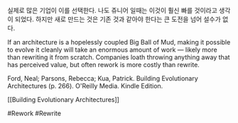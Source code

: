 
실제로 많은 기업이 이를 선택한다. 나도 쥬니어 일때는 이것이 훨신 빠를 것이라고 생각이 되었다. 하지만 새로 만드는 것은 기존 것과 같아야 한다는 큰 도전을 넘어 설수가 없다. 

If an architecture is a hopelessly coupled Big Ball of Mud, making it possible to evolve it cleanly will take an enormous amount of work — likely more than rewriting it from scratch. Companies loath throwing anything away that has perceived value, but often rework is more costly than rewrite.

Ford, Neal; Parsons, Rebecca; Kua, Patrick. Building Evolutionary Architectures (p. 266). O'Reilly Media. Kindle Edition. 

[[Building Evolutionary Architectures]]

#Rework #Rewrite